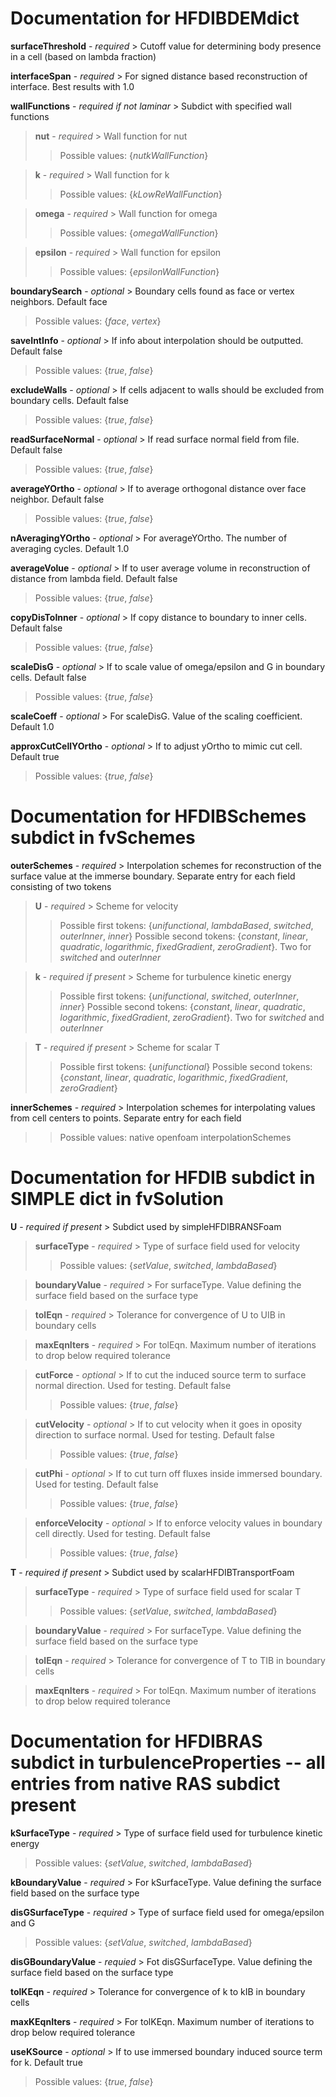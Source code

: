 # Documentation for HFDIBDEMdict

**surfaceThreshold** - *required* > Cutoff value for determining body presence in a cell (based on lambda fraction)

**interfaceSpan** - *required* > For signed distance based reconstruction of interface. Best results with 1.0

**wallFunctions** - *required if not laminar* > Subdict with specified wall functions
> **nut** - *required* > Wall function for nut
>> Possible values: {*nutkWallFunction*}

> **k** - *required* > Wall function for k
>> Possible values: {*kLowReWallFunction*}

> **omega** - *required* > Wall function for omega
>> Possible values: {*omegaWallFunction*}

> **epsilon** - *required* > Wall function for epsilon
>> Possible values: {*epsilonWallFunction*}

**boundarySearch** - *optional* > Boundary cells found as face or vertex neighbors. Default face
> Possible values: {*face*, *vertex*}

**saveIntInfo** - *optional* > If info about interpolation should be outputted. Default false
> Possible values: {*true*, *false*}

**excludeWalls** - *optional* > If cells adjacent to walls should be excluded from boundary cells. Default false
> Possible values: {*true*, *false*}

**readSurfaceNormal** - *optional* > If read surface normal field from file. Default false
> Possible values: {*true*, *false*}

**averageYOrtho** - *optional* > If to average orthogonal distance over face neighbor. Default false
> Possible values: {*true*, *false*}

**nAveragingYOrtho** - *optional* > For averageYOrtho. The number of averaging cycles. Default 1.0

**averageVolue** - *optional* > If to user average volume in reconstruction of distance from lambda field. Default false
> Possible values: {*true*, *false*}

**copyDisToInner** - *optional* > If copy distance to boundary to inner cells. Default false
> Possible values: {*true*, *false*}

**scaleDisG** - *optional* > If to scale value of omega/epsilon and G in boundary cells. Default false
> Possible values: {*true*, *false*}

**scaleCoeff** - *optional* > For scaleDisG. Value of the scaling coefficient. Default 1.0

**approxCutCellYOrtho** - *optional* > If to adjust yOrtho to mimic cut cell. Default true
> Possible values: {*true*, *false*}

# Documentation for HFDIBSchemes subdict in fvSchemes
**outerSchemes** - *required* > Interpolation schemes for reconstruction of the surface value at the immerse boundary. Separate entry for each field consisting of two tokens
> **U** - *required* > Scheme for velocity
>> Possible first tokens: {*unifunctional*, *lambdaBased*, *switched*, *outerInner*, *inner*}
>> Possible second tokens: {*constant*, *linear*, *quadratic*, *logarithmic*, *fixedGradient*, *zeroGradient*}. Two for *switched* and *outerInner*

> **k** - *required if present* > Scheme for turbulence kinetic energy
>> Possible first tokens: {*unifunctional*, *switched*, *outerInner*, *inner*}
>> Possible second tokens: {*constant*, *linear*, *quadratic*, *logarithmic*, *fixedGradient*, *zeroGradient*}. Two for *switched* and *outerInner*

> **T** - *required if present* > Scheme for scalar T
>> Possible first tokens: {*unifunctional*}
>> Possible second tokens: {*constant*, *linear*, *quadratic*, *logarithmic*, *fixedGradient*, *zeroGradient*}

**innerSchemes** - *required* > Interpolation schemes for interpolating values from cell centers to points. Separate entry for each field
>> Possible values: native openfoam interpolationSchemes

# Documentation for HFDIB subdict in SIMPLE dict in fvSolution
**U** - *required if present* > Subdict used by simpleHFDIBRANSFoam
> **surfaceType** - *required* > Type of surface field used for velocity
>> Possible values: {*setValue*, *switched*, *lambdaBased*}

> **boundaryValue** - *required* > For surfaceType. Value defining the surface field based on the surface type

> **tolEqn** - *required* > Tolerance for convergence of U to UIB in boundary cells

> **maxEqnIters** - *required* > For tolEqn. Maximum number of iterations to drop below required tolerance

> **cutForce** - *optional* > If to cut the induced source term to surface normal direction. Used for testing. Default false
>> Possible values: {*true*, *false*}

> **cutVelocity** - *optional* > If to cut velocity when it goes in oposity direction to surface normal. Used for testing. Default false
>> Possible values: {*true*, *false*}

> **cutPhi** - *optional* > If to cut turn off fluxes inside immersed boundary. Used for testing. Default false
>> Possible values: {*true*, *false*}

> **enforceVelocity** - *optional* > If to enforce velocity values in boundary cell directly. Used for testing. Default false
>> Possible values: {*true*, *false*}

**T** - *required if present* > Subdict used by scalarHFDIBTransportFoam
> **surfaceType** - *required* > Type of surface field used for scalar T
>> Possible values: {*setValue*, *switched*, *lambdaBased*}

> **boundaryValue** - *required* > For surfaceType. Value defining the surface field based on the surface type

> **tolEqn** - *required* > Tolerance for convergence of T to TIB in boundary cells

> **maxEqnIters** - *required* > For tolEqn. Maximum number of iterations to drop below required tolerance

# Documentation for HFDIBRAS subdict in turbulenceProperties -- all entries from native RAS subdict present
**kSurfaceType** - *required* > Type of surface field used for turbulence kinetic energy
> Possible values: {*setValue*, *switched*, *lambdaBased*}

**kBoundaryValue** - *required* > For kSurfaceType. Value defining the surface field based on the surface type

**disGSurfaceType** - *required* > Type of surface field used for omega/epsilon and G
> Possible values: {*setValue*, *switched*, *lambdaBased*}

**disGBoundaryValue** - *requied* > Fot disGSurfaceType. Value defining the surface field based on the surface type

**tolKEqn** - *required* > Tolerance for convergence of k to kIB in boundary cells

**maxKEqnIters** - *required* > For tolKEqn. Maximum number of iterations to drop below required tolerance

**useKSource** - *optional* > If to use immersed boundary induced source term for k. Default true
> Possible values: {*true*, *false*}

